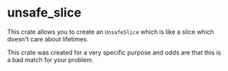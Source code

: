 # unsafe_slice
This crate allows you to create an `UnsafeSlice` which is like a slice which doesn't care about lifetimes.

This crate was created for a very specific purpose and odds are that this is a bad match for your problem.

